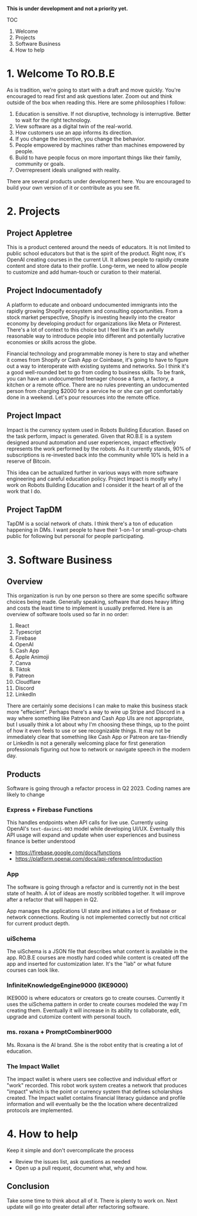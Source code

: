 **This is under development and not a priority yet.**

TOC


1. Welcome
2. Projects
3. Software Business
4. How to help



# 1. Welcome To RO.B.E
As is tradition, we're going to start with a draft and move quickly. 
You're encouraged to read first and ask questions later. Zoom out and think outside of the box when reading this.
Here are some philosophies I follow:

1. Education is sensitive. If not disruptive, technology is interruptive. Better to wait for the right technology.
2. View software as a digital twin of the real-world.
3. How customers use an app informs its direction.
4. If you change the incentive, you change the behavior.
5. People empowered by machines rather than machines empowered by people.
6. Build to have people focus on more important things like their family, community or goals.
7. Overrepresent ideals unaligned with reality. 


There are several products under development here. You are encouraged to build your own version of it or contribute as you see fit.

# 2. Projects

## Project Appletree
This is a product centered around the needs of educators. It is not limited to public school educators but that is the spirit of the product. Right now, it's OpenAI creating courses in the current UI. It allows people to rapidly create content and store data to their profile. Long-term, we need to allow people to customize and add human-touch or curation to their material.


## Project Indocumentadofy
A platform to educate and onboard undocumented immigrants into the rapidly growing Shopify ecosystem and consulting opportunities. From a stock market perspective, Shopify is investing heavily into the creator economy by developing product for organizations like Meta or Pinterest. There's a lot of context to this choice but I feel like it's an awfully reasonable way to introduce people into different and potentially lucrative economies or skills across the globe.

Financial technology and programmable money is here to stay and whether it comes from Shopify or Cash App or Coinbase, it's going to have to figure out a way to interoperate with existing systems and networks. So I think it's a good well-rounded bet to go from coding to business skills. To be frank, you can have an undocumented teenager choose a farm, a factory, a kitchen or a remote office. There are no rules preventing an undocumented person from charging $2000 for a service he or she can get comfortably done in a weekend. Let's pour resources into the remote office.


## Project Impact 
Impact is the currency system used in Robots Building Education. Based on the task perform, impact is generated. Given that RO.B.E is a system designed around automation and user experiences, impact effectively represents the work performed by the robots. As it currently stands, 90% of subscriptions is re-invested back into the community while 10% is held in a reserve of Bitcoin.

This idea can be actualized further in various ways with more software engineering and careful education policy. Project Impact is mostly why I work on Robots Building Education and I consider it the heart of all of the work that I do. 

## Project TapDM

TapDM is a social network of chats. I think there's a ton of education happening in DMs. I want people to have their 1-on-1 or small-group-chats public for following but personal for people participating.


# 3. Software Business

## Overview
This organization is run by one person so there are some specific software choices being made. Generally speaking, software that does heavy lifting and costs the least time to implement is usually preferred. Here is an overview of software tools used so far in no order:

1. React
2. Typescript
3. Firebase
4. OpenAI
5. Cash App 
6. Apple Animoji
7. Canva
8. Tiktok
9. Patreon
10. Cloudflare
11. Discord
12. LinkedIn

There are certainly some decisions I can make to make this business stack more "effecient". Perhaps there's a way to wire up Stripe and Discord in a way where something like Patreon and Cash App UIs are not appropriate, but I usually think a lot about why I'm choosing these things, up to the point of how it even feels to use or see recognizable things. It may not be immediately clear that something like Cash App or Patreon are tax-friendly or LinkedIn is not a generally welcoming place for first generation professionals figuring out how to network or navigate speech in the modern day.


## Products
Software is going through a refactor process in Q2 2023. Coding names are likely to change

### Express + Firebase Functions
This handles endpoints when API calls for live use. Currently using OpenAI's `text-davinci-003` model while developing UI/UX. Eventually this API usage will expand and update when user experiences and business finance is better understood

- https://firebase.google.com/docs/functions
- https://platform.openai.com/docs/api-reference/introduction

### App
The software is going through a refactor and is currently not in the best state of health. A lot of ideas are mostly scribbled together. It will improve after a refactor that will happen in Q2.

App manages the applications UI state and initiates a lot of firebase or network connections. Routing is not implemented correctly but not critical for current product depth.

### uiSchema
The uiSchema is a JSON file that describes what content is available in the app. RO.B.E courses are mostly hard coded while content is created off the app and inserted for customization later. It's the "lab" or what future courses can look like.

### InfiniteKnowledgeEngine9000 (IKE9000)
IKE9000 is where educators or creators go to create courses. Currently it uses the uiSchema pattern in order to create courses modeled the way I'm creating them. Eventually it will increase in its ability to collaborate, edit, upgrade and cutomize content with personal touch.

### ms. roxana + PromptCombiner9000
Ms. Roxana is the AI brand. She is the robot entity that is creating a lot of education.

### The Impact Wallet
The impact wallet is where users see collective and individual effort or "work" recorded. This robot work system creates a network that produces "impact" which is the point or currency system that defines scholarships created. The Impact wallet contains financial literacy guidance and profile information and will eventually be the the location where decentralized protocols are implemented. 


# 4. How to help
Keep it simple and don't overcomplicate the process

- Review the issues list, ask questions as needed
- Open up a pull request, document what, why and how.

## Conclusion

Take some time to think about all of it. There is plenty to work on. Next update will go into greater detail after refactoring software.




<!--
**RobotsBuildingEducation/RobotsBuildingEducation** is a ✨ _special_ ✨ repository because its `README.md` (this file) appears on your GitHub profile.

Here are some ideas to get you started:

- 🔭 I’m currently working on ...
- 🌱 I’m currently learning ...
- 👯 I’m looking to collaborate on ...
- 🤔 I’m looking for help with ...
- 💬 Ask me about ...
- 📫 How to reach me: ...
- 😄 Pronouns: ...
- ⚡ Fun fact: ...
-->
